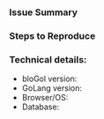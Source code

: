 <!--
Welcome to bloGol repo! :wave:

Need help or you have a question? Please come chat in Discord: https://discord.gg/WREHgFn
Found a bug? Please fill out the sections below. Thanks! :thumbsup:

If your issue is with bloGol CLI, please report it on the CLI repo :arrow_right: https://github.com/bloGol/cli/issues/new
-->
### Issue Summary
<!--
A summary of the issue and the browser/OS environment in which it occurs.
-->

### Steps to Reproduce
<!--
1. This is the first step
2. This is the second step, etc.

Any other info e.g. Why do you consider this to be a bug? What did you expect to happen instead?
-->

### Technical details:
* bloGol version:
* GoLang version:
* Browser/OS:
* Database: